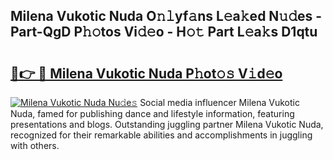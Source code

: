 ## Milena Vukotic Nuda O𝚗𝚕yf𝚊ns L𝚎a𝚔ed N𝚞𝚍es - Part-QgD P𝚑𝚘tos Vi𝚍𝚎o - H𝚘𝚝 Part L𝚎a𝚔s D1qtu

# <h2><a href="http://kf9kdm.oniu.top/?m=Milena+Vukotic+Nuda">🔗👉 🔴 Milena Vukotic Nuda P𝚑ot𝚘𝚜 V𝚒d𝚎o</a></h2>

[![Milena Vukotic Nuda Nu𝚍e𝚜](https://i.imgur.com/0qMVB7G.gif)](http://kf9kdm.oniu.top/?m=Milena+Vukotic+Nuda)
Social media influencer Milena Vukotic Nuda, famed for publishing dance and lifestyle information, featuring presentations and blogs. Outstanding juggling partner Milena Vukotic Nuda, recognized for their remarkable abilities and accomplishments in juggling with others.  
